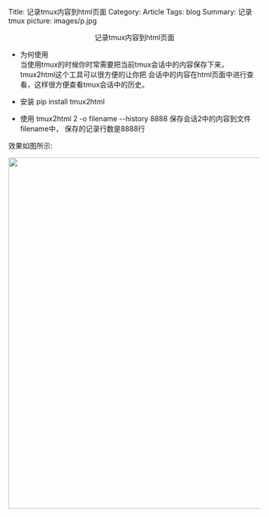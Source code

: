 Title: 记录tmux内容到html页面
Category: Article
Tags: blog
Summary: 记录tmux
picture: images/p.jpg

<center>记录tmux内容到html页面</center>


* 为何使用  
当使用tmux的时候你时常需要把当前tmux会话中的内容保存下来，tmux2html这个工具可以很方便的让你把
会话中的内容在html页面中进行查看，这样很方便查看tmux会话中的历史。

* 安装
pip install tmux2html

* 使用
tmux2html 2 -o filename --history 8888
保存会话2中的内容到文件filename中， 保存的记录行数是8888行

效果如图所示:
<div>
<img src="/images/tmux2html.png" style="width:700px;height:700px">
</div>

